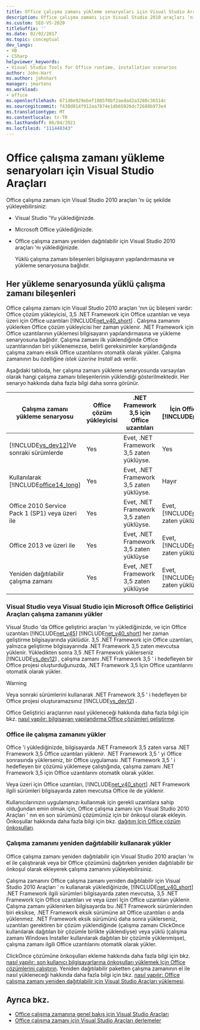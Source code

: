 ```yaml
---
title: Office çalışma zamanı yükleme senaryoları için Visual Studio Araçları
description: Office çalışma zamanı için Visual Studio 2010 araçları 'nı nasıl yükleyebileceğinizi öğrenin. Bu makalede üç yükleme senaryosu açıklanmaktadır.
ms.custom: SEO-VS-2020
titleSuffix: ''
ms.date: 02/02/2017
ms.topic: conceptual
dev_langs:
- VB
- CSharp
helpviewer_keywords:
- Visual Studio Tools for Office runtime, installation scenarios
author: John-Hart
ms.author: johnhart
manager: jmartens
ms.workload:
- office
ms.openlocfilehash: 671d8e929ebef1085f0bf2aedad2a3280c36514c
ms.sourcegitcommit: f430d014f912aa7874e1db65026dc72688b973e4
ms.translationtype: MT
ms.contentlocale: tr-TR
ms.lasthandoff: 06/04/2021
ms.locfileid: "111448343"
---
```

# <a name="visual-studio-tools-for-office-runtime-installation-scenarios"></a>Office çalışma zamanı yükleme senaryoları için Visual Studio Araçları

  Office çalışma zamanı için Visual Studio 2010 araçları 'nı üç şekilde yükleyebilirsiniz:

- Visual Studio 'Yu yüklediğinizde.

- Microsoft Office yüklediğinizde.

- Office çalışma zamanı yeniden dağıtılabilir için Visual Studio 2010 araçları 'nı yüklediğinizde.

  Yüklü çalışma zamanı bileşenleri bilgisayarın yapılandırmasına ve yükleme senaryosuna bağlıdır.

## <a name="runtime-components-that-are-installed-in-each-installation-scenario"></a>Her yükleme senaryosunda yüklü çalışma zamanı bileşenleri

 Office çalışma zamanı için Visual Studio 2010 araçları 'nın üç bileşeni vardır: Office çözüm yükleyicisi, 3,5 .NET Framework için Office uzantıları ve veya üzeri için Office uzantıları [!INCLUDE[net_v40_short](../sharepoint/includes/net-v40-short-md.md)] . Çalışma zamanını yüklerken Office çözüm yükleyicisi her zaman yüklenir. .NET Framework için Office uzantılarının yüklemesi bilgisayarın yapılandırmasına ve yükleme senaryosuna bağlıdır. Çalışma zamanı ilk yüklendiğinde Office uzantılarından biri yüklenemezse, belirli gereksinimler karşılandığında çalışma zamanı eksik Office uzantılarını otomatik olarak yükler. Çalışma zamanının bu özelliğine *istek üzerine Install* adı verilir.

 Aşağıdaki tabloda, her çalışma zamanı yükleme senaryosunda varsayılan olarak hangi çalışma zamanı bileşenlerinin yüklendiği gösterilmektedir. Her senaryo hakkında daha fazla bilgi daha sonra görünür.

|Çalışma zamanı yükleme senaryosu|Office çözüm yükleyicisi|.NET Framework 3,5 için Office uzantıları|İçin Office uzantıları [!INCLUDE[net_v40_short](../sharepoint/includes/net-v40-short-md.md)]|İçin Office uzantıları [!INCLUDE[net_v45](../vsto/includes/net-v45-md.md)]|
|-----------------------------------|----------------------------|--------------------------------------------------| - |---------------------------------------------------------------------------|
|[!INCLUDE[vs_dev12](../vsto/includes/vs-dev12-md.md)]Ve sonraki sürümlerde|Yes|Evet, .NET Framework 3,5 zaten yüklüyse.|Yes|Yes|
|Kullanılarak [!INCLUDE[office14_long](../vsto/includes/office14-long-md.md)]|Yes|Evet, .NET Framework 3,5 zaten yüklüyse.|Hayır|Hayır|
|Office 2010 Service Pack 1 (SP1) veya üzeri ile|Yes|Evet, .NET Framework 3,5 zaten yüklüyse.|Evet, [!INCLUDE[net_v40_short](../sharepoint/includes/net-v40-short-md.md)] zaten yüklüyse.|Hayır|
|Office 2013 ve üzeri ile|Yes|Evet, .NET Framework 3,5 zaten yüklüyse|Evet, [!INCLUDE[net_v40_short](../sharepoint/includes/net-v40-short-md.md)] zaten yüklüyse.|Evet, [!INCLUDE[net_v45](../vsto/includes/net-v45-md.md)] zaten yüklüyse.|
|Yeniden dağıtılabilir çalışma zamanı|Yes|Evet, .NET Framework 3,5 zaten yüklüyse|Evet, [!INCLUDE[net_v40_short](../sharepoint/includes/net-v40-short-md.md)] zaten yüklüyse.|Evet, [!INCLUDE[net_v45](../vsto/includes/net-v45-md.md)] zaten yüklüyse.|

### <a name="install-the-runtime-with-visual-studio-or-the-microsoft-office-developer-tools-for-visual-studio"></a>Visual Studio veya Visual Studio için Microsoft Office Geliştirici Araçları çalışma zamanını yükler

 Visual Studio 'da Office geliştirici araçları 'nı yüklediğinizde, ve için Office uzantıları [!INCLUDE[net_v45](../vsto/includes/net-v45-md.md)] [!INCLUDE[net_v40_short](../sharepoint/includes/net-v40-short-md.md)] her zaman geliştirme bilgisayarında yüklüdür. 3,5 .NET Framework için Office uzantıları, yalnızca geliştirme bilgisayarında .NET Framework 3,5 zaten mevcutsa yüklenir. Yükledikten sonra 3,5 .NET Framework yüklerseniz [!INCLUDE[vs_dev12](../vsto/includes/vs-dev12-md.md)] , çalışma zamanı .NET Framework 3,5 ' i hedefleyen bir Office projesi oluşturduğunuzda, .NET Framework 3,5 Için Office uzantılarını otomatik olarak yükler.

> [!WARNING]
> Veya sonraki sürümlerini kullanarak .NET Framework 3,5 ' i hedefleyen bir Office projesi oluşturamazsınız [!INCLUDE[vs_dev12](../vsto/includes/vs-dev12-md.md)] .

 Office Geliştirici araçlarının nasıl yükleneceği hakkında daha fazla bilgi için bkz. [nasıl yapılır: bilgisayarı yapılandırma Office çözümleri geliştirme](../vsto/how-to-configure-a-computer-to-develop-office-solutions.md).

### <a name="install-the-runtime-with-office"></a>Office ile çalışma zamanını yükler

 Office 'i yüklediğinizde, bilgisayarda .NET Framework 3,5 zaten varsa .NET Framework 3,5 Office uzantıları yüklenir. .NET Framework 3,5 ' yi Office sonrasında yüklerseniz, bir Office uygulaması .NET Framework 3,5 ' i hedefleyen bir çözümü yüklemeye çalıştığında, çalışma zamanı .NET Framework 3,5 için Office uzantılarını otomatik olarak yükler.

 Veya üzeri için Office uzantıları, [!INCLUDE[net_v40_short](../sharepoint/includes/net-v40-short-md.md)] .NET Framework ilgili sürümleri bilgisayarda zaten mevcutsa Office ile de yüklenir.

 Kullanıcılarınızın uygulamanızı kullanmak için gerekli uzantılara sahip olduğundan emin olmak için, Office çalışma zamanı için Visual Studio 2010 Araçları ' nın en son sürümünü çözümünüz için bir önkoşul olarak ekleyin. Önkoşullar hakkında daha fazla bilgi için bkz. [dağıtım Için Office çözüm önkoşulları](/previous-versions/bb608617(v=vs.110)).

### <a name="install-the-runtime-by-using-the-runtime-redistributable"></a>Çalışma zamanını yeniden dağıtılabilir kullanarak yükler

 Office çalışma zamanı yeniden dağıtılabilir için Visual Studio 2010 araçları 'nı el ile çalıştırarak veya bir Office çözümünü dağıtırken yeniden dağıtılabilir bir önkoşul olarak ekleyerek çalışma zamanını yükleyebilirsiniz.

 Çalışma zamanını Office çalışma zamanı yeniden dağıtılabilir için Visual Studio 2010 Araçları ' nı kullanarak yüklediğinizde, [!INCLUDE[net_v40_short](../sharepoint/includes/net-v40-short-md.md)] .NET Framework ilgili sürümleri bilgisayarda zaten mevcutsa, 3,5 .NET Framework Için Office uzantıları ve veya üzeri Için Office uzantıları yüklenir. Çalışma zamanı yüklenirken bilgisayarda bu .NET Framework sürümlerinden biri eksikse, .NET Framework eksik sürümüne ait Office uzantıları o anda yüklenmez. .NET Framework eksik sürümünü daha sonra yüklerseniz, uzantıları gerektiren bir çözüm yüklendiğinde (çalışma zamanı ClickOnce kullanılarak dağıtılan bir çözümle birlikte yüklendiyse) veya yüklü (çalışma zamanı Windows Installer kullanılarak dağıtılan bir çözümle yüklenmişse), çalışma zamanı ilgili Office uzantılarını otomatik olarak yükler.

 ClickOnce çözümüne önkoşulları ekleme hakkında daha fazla bilgi için bkz. [nasıl yapılır: son kullanıcı bilgisayarlarına önkoşulları yüklemek Için Office çözümlerini çalıştırın](/previous-versions/bb608608(v=vs.110)). Yeniden dağıtılabilir paketten çalışma zamanının el ile nasıl yükleneceği hakkında daha fazla bilgi için bkz. [nasıl yapılır: Office çalışma zamanı yeniden dağıtılabilir için Visual Studio Araçları yüklemesi](../vsto/how-to-install-the-visual-studio-tools-for-office-runtime-redistributable.md).

## <a name="see-also"></a>Ayrıca bkz.

- [Office çalışma zamanına genel bakış için Visual Studio Araçları](../vsto/visual-studio-tools-for-office-runtime-overview.md)
- [Office çalışma zamanı için Visual Studio Araçları derlemeler](../vsto/assemblies-in-the-visual-studio-tools-for-office-runtime.md)
